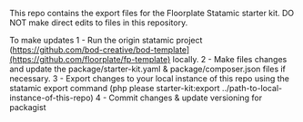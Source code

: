 This repo contains the export files for the Floorplate Statamic starter kit. DO NOT make direct edits to files in this repository.

To make updates
1 - Run the origin statamic project (https://github.com/bod-creative/bod-template](https://github.com/floorplate/fp-template) locally.
2 - Make files changes and update the package/starter-kit.yaml & package/composer.json files if necessary.
3 - Export changes to your local instance of this repo using the statamic export command (php please starter-kit:export ../path-to-local-instance-of-this-repo)
4 - Commit changes & update versioning for packagist
